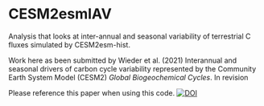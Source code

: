 # CESM2esmIAV
Analysis that looks at inter-annual and seasonal variability of terrestrial C fluxes simulated by CESM2esm-hist.

Work here as been submitted by Wieder et al. (2021) Interannual and seasonal drivers of carbon cycle variability represented by the Community Earth System Model (CESM2) _Global Biogeochemical Cycles_. In revision

Please reference this paper when using this code.
[![DOI](https://zenodo.org/badge/322604882.svg)](https://zenodo.org/badge/latestdoi/322604882)
